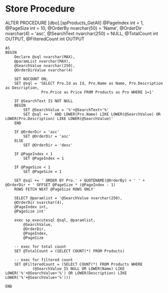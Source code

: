 # Store Procedure


ALTER PROCEDURE [dbo].[spProducts_GetAll]
	@PageIndex int = 1,
	@PageSize int = 10, 
	@OrderBy nvarchar(50) = 'Name',
	@OrderDir nvarchar(4) = 'asc',
	@SearchText nvarchar(250) = NULL,
	@TotalCount int OUTPUT,
	@FilteredCount int OUTPUT

	AS
	BEGIN
		Declare @sql nvarchar(MAX),
		@paramList nvarchar(MAX),
		@SearchValue nvarchar(250),
		@OrderDirValue nvarchar(4)

		SET NOCOUNT ON;
		SET @sql = 'SELECT Pro.Id as Id, Pro.Name as Name, Pro.Description as Description, 
					Pro.Price as Price FROM Products as Pro WHERE 1=1'
	
		IF @SearchText IS NOT NULL
		BEGIN
			SET @SearchValue = '%'+@SearchText+'%'
			SET @sql += ' AND LOWER(Pro.Name) LIKE LOWER(@SearchValue) OR LOWER(Pro.Description) LIKE LOWER(@SearchValue)'
		END

		IF @OrderDir = 'asc'
			SET @OrderDir = 'asc'
		ELSE
			SET @OrderDir = 'desc'

		IF @PageIndex < 1
			SET @PageIndex = 1
							
		IF @PageSize < 1
			SET @PageSize = 1
	
		SET @sql += ' ORDER BY Pro.' + QUOTENAME(@OrderBy) + ' ' + @OrderDir + ' OFFSET @PageSize * (@PageIndex - 1) 
		ROWS FETCH NEXT @PageSize ROWS ONLY'

		SELECT @paramlist = '@SearchValue nvarchar(250),
		@OrderDir nvarchar(4),
		@PageIndex int,
		@PageSize int' 

		exec sp_executesql @sql, @paramlist,
			@SearchValue,
			@OrderDir,
			@PageIndex,
			@PageSize

		-- exec for total count
		SET @TotalCount = (SELECT COUNT(*) FROM Products)
				
		-- exec for filtered count
		SET @FilteredCount = (SELECT COUNT(*) FROM Products WHERE 
				(@SearchValue IS NULL OR LOWER(Name) LIKE LOWER('%'+@SearchValue+'%') OR LOWER(Description) LIKE LOWER('%'+@SearchValue+'%')))
	
	END

